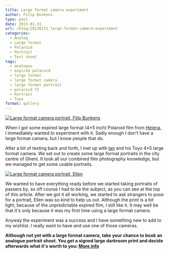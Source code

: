 ```yaml
---
title: Large format camera experiment
author: Filip Bunkens
type: post
date: 2013-01-31
url: /blog/20130131_large-format-camera-experiment
categories:
  - Analog
  - Large format
  - Polaroid
  - Portrait
  - Test shoot
tags:
  - analogue
  - expired polaroid
  - large format
  - large format camera
  - large format portrait
  - polaroid 72
  - Portrait
  - Toyo
format: gallery
---
```

[![Large format camera portrait, Filip Bunkens][1]](/images/blogposts/20130131_4x5_polaroid_72-2.jpg)

When I got some expired large format (4&#215;5 inch) Polaroid film from <a href="http://www.linkedin.com/in/helenavaneykeren" title="Helena Van Eyckeren op linked in" rel="friend met">Helena</a>, I immediately wanted to experiment with it. Sadly enough I don't have a large format camera, but I know people that do.

After a bit of texting back and forth, I met up with <a href="http://www.ianbauters.be" title="Ian Bauters" rel="contact met">Ian</a> and his Toyo 4&#215;5 large format camera. We set out to create some large format portraits in the city centre of Ghent. It took all our combined film photography knowledge, but we managed to get some usable portraits.

[![Large format camera portrait, Ellen][2]](/images/blogposts/20130130_polaroid_4by5_ellen-2.jpg)

We wanted to have everything ready before we started taking portraits of passers by, so off course I had to be the subject, as you can see at the top of this article. After we got it all working, we started to ask strangers to pose for a portrait, Ellen was so kind to help us out. Although the print is a bit light, because of the unpredictable expired film, I still like it. It may well be that it's only because it was my first time using a large format camera.

Anyway the experiment was a success and I have something new to add to my wishlist. I really want to have and use one of those cameras.

**Although not yet with a large format camera, take your chance to book an analogue portrait shoot. You get a signed large darkroom print and decide afterwards what it's worth to you: <a href="http://pitslamp.com/blog/20130106_i-shoot-you-decide-ii-large-portrait" title="I shoot, you decide: large portrait" rel="me">More info</a>**

 [1]: /images/blogposts/20130131_4x5_polaroid_72-2.jpg
 [2]: /images/blogposts/20120130_polaroid_4by5_ellen-2.jpg
